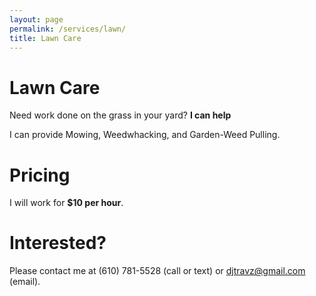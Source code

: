 ```yaml
---
layout: page
permalink: /services/lawn/
title: Lawn Care
---
```

<h1>Lawn Care</h1>
<p>Need work done on the grass in your yard? <b>I can help</b></p>
<p>I can provide Mowing, Weedwhacking, and Garden-Weed Pulling.</p>
<h1>Pricing</h1>
<p>I will work for <b>$10 per hour</b>.</p>
<h1>Interested?</h1>
<p>Please contact me at (610) 781-5528 (call or text) or <a href="mailto:djtravz@gmail.com?subject={SERVICES}%20Lawn">djtravz@gmail.com</a> (email).</p>
